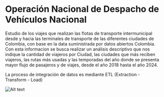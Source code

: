 # Operación Nacional de Despacho de Vehículos Nacional

Estudio de los viajes que realizan las flotas de transporte intermunicipal desde y hacia las terminales de transporte de las diferentes ciudades de Colombia, con base en la data suministrada por datos abiertos Colombia. Con esta informacion se busca realizar un análisis descriptivo que nos indique la cantidad de viajeros por Ciudad, las ciudades que más reciben viajeros, las rutas más usadas y las temporadas del año donde se presenta mayor flujo de pasajeros y de viajes, desde el año 2018 hasta el año 2024.			

La proceso de integración de datos es mediante ETL (Extraction - Transform - Load) 

![Alt text](https://drive.google.com/file/d/16gVEgP9TdQs-fiTvyBswOrRX0GJJcoCE/view?usp=sharing)
